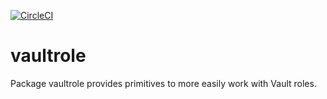 [![CircleCI](https://circleci.com/gh/giantswarm/vaultrole.svg?&style=shield&circle-token=d82bb155eb48e6ed079fed8acfe319f7de8fc1b8)](https://circleci.com/gh/giantswarm/vaultrole)

# vaultrole

Package vaultrole provides primitives to more easily work with Vault roles.
